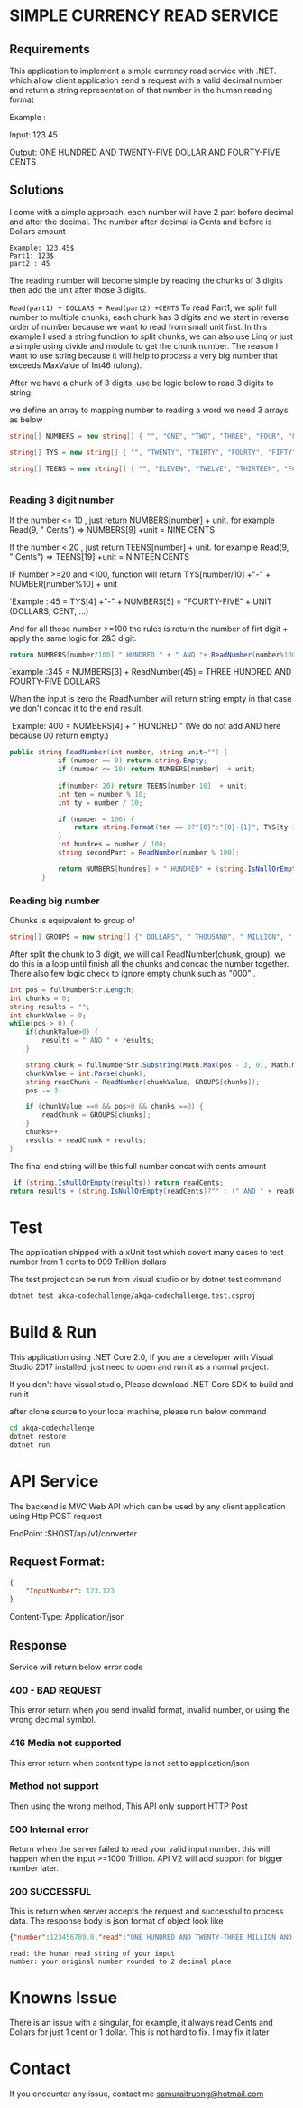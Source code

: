 # SIMPLE CURRENCY READ SERVICE


## Requirements

This application to implement a simple currency read service with .NET. which allow client application send a request with a valid decimal number and return a string representation of that number in the human reading format

Example : 

Input: 123.45

Output: ONE HUNDRED AND TWENTY-FIVE DOLLAR AND FOURTY-FIVE CENTS

## Solutions
I come with a simple approach. each number will have 2 part before decimal and after the decimal. The number after decimal is Cents and before is Dollars amount
```
Example: 123.45$
Part1: 123$
part2 : 45 
```

The reading number will become simple by reading the chunks of 3 digits then add the unit after those 3 digits.

``` Read(part1) + DOLLARS + Read(part2) +CENTS ```
To read Part1, we split full number to multiple chunks, each chunk has 3 digits and we start in reverse order of number because we want to read from small unit first.  In this example I used a string function to split chunks, we can also use Linq or just a simple using divide and module to get the chunk number. The reason I want to use string because it will help to process a very big number that exceeds MaxValue of Int46 (ulong). 

After we have a chunk of 3 digits, use be logic below to read 3 digits to string.

we define an array to mapping number to reading a word we need 3 arrays as below


```csharp
string[] NUMBERS = new string[] { "", "ONE", "TWO", "THREE", "FOUR", "FIVE", "SIX", "SEVEN", "EIGHT", "NINE", "TEN" };

string[] TYS = new string[] { "", "TWENTY", "THIRTY", "FOURTY", "FIFTY", "SIXTY", "SEVENTY", "EIGHTY", "NINETY" };

string[] TEENS = new string[] { "", "ELEVEN", "TWELVE", "THIRTEEN", "FOURTEEN", "FIFTEEN", "SIXTEEN", "SEVENTEEN", "EIGHTEEN", "NINETEEN" };
        
```
### Reading 3 digit number
If the number <= 10 , just return NUMBERS[number] + unit. for example Read(9, " Cents") => NUMBERS[9] +unit = NINE CENTS

If the number < 20 , just return TEENS[number] + unit. for example Read(9, " Cents") => TEENS[19] +unit = NINTEEN CENTS

IF Number >=20 and <100, function will return TYS[number/10] +"-" + NUMBER[number%10] + unit

`Example : 45 = TYS[4] +"-" + NUMBERS[5] = "FOURTY-FIVE" + UNIT (DOLLARS, CENT, ...)

And for all those number >=100 the rules is return the number of firt digit + apply the same logic for 2&3 digit. 
```csharp
return NUMBERS[number/100] " HUNDRED " + " AND "+ ReadNumber(number%100,"") + Unit
```
`example :345 = NUMBERS[3] + ReadNumber(45) = THREE HUNDRED AND FOURTY-FIVE DOLLARS 

When the input is zero the ReadNumber will return string empty in that case we don't concac it to the end result.

`Example: 400 = NUMBERS[4] + " HUNDRED " (We do not add AND here because 00 return empty.)

```csharp
public string ReadNumber(int number, string unit="") {
            if (number == 0) return string.Empty;
            if (number <= 10) return NUMBERS[number]  + unit;
            
            if(number< 20) return TEENS[number-10]  + unit;
            int ten = number % 10;
            int ty = number / 10;

            if (number < 100) {
                return string.Format(ten == 0?"{0}":"{0}-{1}", TYS[ty-1], NUMBERS[ten]) + unit;
            }
            int hundres = number / 100;
            string secondPart = ReadNumber(number % 100);

            return NUMBERS[hundres] + " HUNDRED" + (string.IsNullOrEmpty(secondPart)?"":" AND " + secondPart) + unit;
        }
```
### Reading big number

Chunks is equipvalent to group of 
```csharp
string[] GROUPS = new string[] {" DOLLARS", " THOUSAND", " MILLION", " BILLION", " TRILLION"};

```
After split the chunk to 3 digit, we will call ReadNumber(chunk, group). we do this in a loop until finish all the chunks and concac the number together. There also few logic check to ignore empty chunk such as "000" .
```csharp
int pos = fullNumberStr.Length;
int chunks = 0;
string results = "";
int chunkValue = 0;
while(pos > 0) {
    if(chunkValue>0) {
        results = " AND " + results;
    }

    string chunk = fullNumberStr.Substring(Math.Max(pos - 3, 0), Math.Min(pos, 3));
    chunkValue = int.Parse(chunk);
    string readChunk = ReadNumber(chunkValue, GROUPS[chunks]);
    pos -= 3;

    if (chunkValue ==0 && pos>0 && chunks ==0) {
        readChunk = GROUPS[chunks];
    }
    chunks++;
    results = readChunk + results;
}
```

The final end string will be this full number concat with cents amount

```csharp
 if (string.IsNullOrEmpty(results)) return readCents;
return results + (string.IsNullOrEmpty(readCents)?"" : (" AND " + readCents));
```

# Test

The application shipped with a xUnit test which covert many cases to test number from 1 cents to 999 Trillion dollars

The test project can be run from visual studio or by dotnet test command
```bash
dotnet test akqa-codechallenge/akqa-codechallenge.test.csproj

```

# Build & Run
This application using .NET Core 2.0, If you are a developer with Visual Studio 2017 installed, just need to open and run it as a normal project. 

If you don't have visual studio, Please download .NET Core SDK to build and run it

after clone source to your local machine, please run below command
```bash
cd akqa-codechallenge
dotnet restore 
dotnet run

```
# API Service

The backend is MVC Web API which can be used by any client application using Http POST request

EndPoint :$HOST/api/v1/converter
## Request Format: 
```json
{
    "InputNumber": 123.123
}
```
Content-Type: Application/json

## Response
Service will return below error code
### 400 - BAD REQUEST 
This error return when you send invalid format, invalid number, or using the wrong decimal symbol. 
### 416 Media not supported
This error return when content type is not set to application/json 
### Method not support 
Then using the wrong method, This API only support HTTP Post
### 500 Internal error
Return when the server failed to read your valid input number. this will happen when the input >=1000 Trillion. API V2 will add support for bigger number later.
### 200 SUCCESSFUL
This is return when server accepts the request and successful to process data. The response body is json format of object look like
```json
{"number":123456789.0,"read":"ONE HUNDRED AND TWENTY-THREE MILLION AND FOUR HUNDRED AND FIFTY-SIX THOUSAND AND SEVEN HUNDRED AND EIGHTY-NINE DOLLARS","success":true}
```

```
read: the human read string of your input
number: your original number rounded to 2 decimal place
```

# Knowns Issue

There is an issue with a singular, for example, it always read Cents and Dollars for just 1 cent or 1 dollar. This is not hard to fix. I may fix it later

# Contact

If you encounter any issue, contact me samuraitruong@hotmail.com

